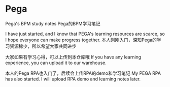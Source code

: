 # Pega
Pega's BPM study notes
Pega的BPM学习笔记

I have just started, and I know that PEGA's learning resources are scarce, so I hope everyone can make progress together.
本人刚刚入门，深知Pega的学习资源稀少，所以希望大家共同进步

大家如果有学习心得，可以上传到本仓库哦
If you have any learning experience, you can upload it to our warehouse.

本人的Pega RPA也入门了，后续会上传RPA的demo和学习笔记
My PEGA RPA has also started. I will upload RPA demo and learning notes later.
